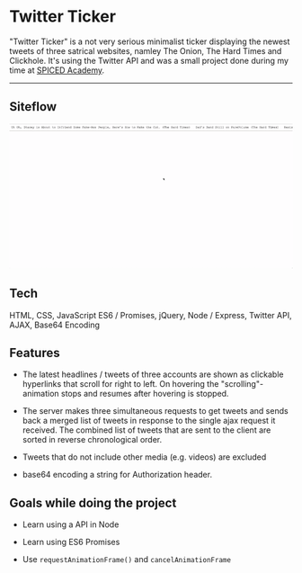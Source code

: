 # Twitter Ticker

"Twitter Ticker" is a not very serious minimalist ticker displaying the newest tweets of three satrical websites, namley The Onion, The Hard Times and Clickhole. It's using the Twitter API and was a small project done during my time at [SPICED Academy](https://www.spiced.academy/program/full-stack-web-development/).

---

## Siteflow

![Twitter Ticker](siteflow.gif)

## Tech

HTML, CSS, JavaScript ES6 / Promises, jQuery, Node / Express, Twitter API, AJAX, Base64 Encoding

## Features

-   The latest headlines / tweets of three accounts are shown as clickable hyperlinks that scroll for right to left. On hovering the "scrolling"-animation stops and resumes after hovering is stopped.

-   The server makes three simultaneous requests to get tweets and sends back a merged list of tweets in response to the single ajax request it received. The combined list of tweets that are sent to the client are sorted in reverse chronological order.

-   Tweets that do not include other media (e.g. videos) are excluded

-   base64 encoding a string for Authorization header.

## Goals while doing the project

-   Learn using a API in Node

-   Learn using ES6 Promises

-   Use `requestAnimationFrame()` and `cancelAnimationFrame`
